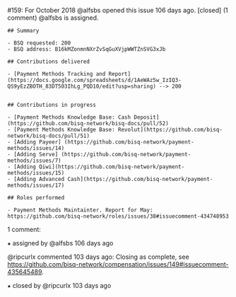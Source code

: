 #159: For October 2018
@alfsbs opened this issue 106 days ago.  [closed] (1 comment)
@alfsbs is assigned. 

    ## Summary
     
    - BSQ requested: 200
    - BSQ address: B16kMZonmnNXrZvSqGuXVjpWWTZnSVG3xJb
     
    ## Contributions delivered
     
    - [Payment Methods Tracking and Report](https://docs.google.com/spreadsheets/d/1AeWAz5w_IzIQ3-QS9yEzZBOTH_83DT503IhLg_PQD10/edit?usp=sharing) --> 200
     
     
    ## Contributions in progress
     
    - [Payment Methods Knowledge Base: Cash Deposit](https://github.com/bisq-network/bisq-docs/pull/52)
    - [Payment Methods Knowledge Base: Revolut](https://github.com/bisq-network/bisq-docs/pull/51)
    - [Adding Payeer] (https://github.com/bisq-network/payment-methods/issues/14)
    - [Adding Serve] (https://github.com/bisq-network/payment-methods/issues/7)
    - [Adding Qiwi](https://github.com/bisq-network/payment-methods/issues/15)
    - [Adding Advanced Cash](https://github.com/bisq-network/payment-methods/issues/17)
     
    ## Roles performed
     
    - Payment Methods Maintainter. Report for May: https://github.com/bisq-network/roles/issues/38#issuecomment-434748953


1 comment:

⁕ assigned by @alfsbs 106 days ago

@ripcurlx commented 103 days ago:
    Closing as complete, see https://github.com/bisq-network/compensation/issues/149#issuecomment-435645489.


⁕ closed by @ripcurlx 103 days ago

